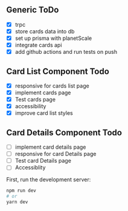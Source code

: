 ## Generic ToDo

- [x] trpc
- [x] store cards data into db
- [x] set up prisma with planetScale
- [x] integrate cards api
- [x] add github actions and run tests on push

## Card List Component Todo

- [x] responsive for cards list page
- [x] implement cards page
- [x] Test cards page
- [x] accessibility
- [x] improve card list styles     

## Card Details Component Todo
- [ ] implement card details page
- [ ] responsive for card Details page
- [ ] Test card Details page
- [ ] Accessiblity
     
First, run the development server:

```bash
npm run dev
# or
yarn dev
```
